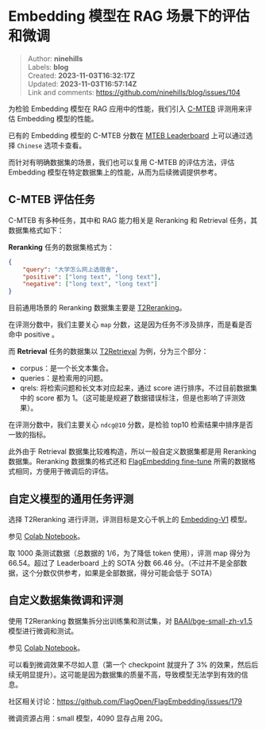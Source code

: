# Embedding 模型在 RAG 场景下的评估和微调

> Author: **ninehills**  
> Labels: **blog**  
> Created: **2023-11-03T16:32:17Z**  
> Updated: **2023-11-03T16:57:14Z**  
> Link and comments: <https://github.com/ninehills/blog/issues/104>  


为检验 Embedding 模型在 RAG 应用中的性能，我们引入 [C-MTEB](https://github.com/FlagOpen/FlagEmbedding/blob/master/C_MTEB/README.md) 评测用来评估 Embedding 模型的性能。

已有的 Embedding 模型的 C-MTEB 分数在 [MTEB Leaderboard](https://huggingface.co/spaces/mteb/leaderboard) 上可以通过选择 `Chinese` 选项卡查看。

而针对有明确数据集的场景，我们也可以复用 C-MTEB 的评估方法，评估 Embedding 模型在特定数据集上的性能，从而为后续微调提供参考。

## C-MTEB 评估任务

C-MTEB 有多种任务，其中和 RAG 能力相关是 Reranking 和 Retrieval 任务，其数据集格式如下：

**Reranking** 任务的数据集格式为：

```json
{
    "query": "大学怎么网上选宿舍",
    "positive": ["long text", "long text"],
    "negative": ["long text", "long text"]
}
```

目前通用场景的 Reranking 数据集主要是 [T2Reranking](https://huggingface.co/datasets/C-MTEB/T2Reranking)。

在评测分数中，我们主要关心 `map` 分数，这是因为任务不涉及排序，而是看是否命中 positive 。

而 **Retrieval** 任务的数据集以 [T2Retrieval](https://huggingface.co/datasets/C-MTEB/T2Retrieval) 为例，分为三个部分：

- corpus：是一个长文本集合。
- queries：是检索用的问题。
- qrels: 将检索问题和长文本对应起来，通过 score 进行排序。不过目前数据集中的 score 都为 1。（这可能是规避了数据错误标注，但是也影响了评测效果）。

在评测分数中，我们主要关心 `ndcg@10` 分数，是检验 top10 检索结果中排序是否一致的指标。

此外由于 Retrieval 数据集比较难构造，所以一般自定义数据集都是用 Reranking 数据集。Reranking 数据集的格式还和 [FlagEmbedding fine-tune](https://github.com/FlagOpen/FlagEmbedding/blob/master/examples/finetune/README.md) 所需的数据格式相同，方便用于微调后的评估。

## 自定义模型的通用任务评测

选择 T2Reranking 进行评测，评测目标是文心千帆上的 [Embedding-V1](https://cloud.baidu.com/doc/WENXINWORKSHOP/s/alj562vvu) 模型。

参见 [Colab Notebook](https://colab.research.google.com/drive/1PcJcgWZ-B5AQUZ2FsRYd6inQ42_NqnUr?usp=sharing)。

取 1000 条测试数据（总数据的 1/6，为了降低 token 使用），评测 map 得分为 66.54。超过了 Leaderboard 上的 SOTA 分数 66.46 分。（不过并不是全部数据，这个分数仅供参考，如果是全部数据，得分可能会低于 SOTA）

## 自定义数据集微调和评测

使用 T2Reranking 数据集拆分出训练集和测试集，对 [BAAI/bge-small-zh-v1.5](https://huggingface.co/BAAI/bge-small-zh-v1.5) 模型进行微调和测试。

参见 [Colab Notebook](https://colab.research.google.com/drive/1dAAVssdWNin47e2xeGsEpWnArU6Nx4eu?usp=sharing)。

可以看到微调效果不尽如人意（第一个 checkpoint 就提升了 3% 的效果，然后后续无明显提升）。这可能是因为数据集的质量不高，导致模型无法学到有效的信息。

社区相关讨论：<https://github.com/FlagOpen/FlagEmbedding/issues/179>

微调资源占用：small 模型，4090 显存占用 20G。